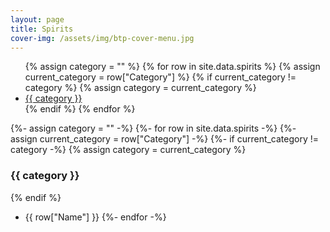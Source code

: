 ```yaml
---
layout: page
title: Spirits
cover-img: /assets/img/btp-cover-menu.jpg
---
```


<ul class="nav justify-content-center sticky-top pt-5 bg-white small">
{% assign category = "" %}
{% for row in site.data.spirits %}
{% assign current_category = row["Category"] %}
{% if current_category != category %}
{% assign category = current_category %}
  <li class="nav-item"><a class="nav-link" href="#{{ category | replace: " ", "-" | downcase }}">{{ category }}</a></li>
{% endif %}
{% endfor %}
</ul>

{%- assign category = "" -%}
{%- for row in site.data.spirits -%}
{%- assign current_category = row["Category"] -%}
{%- if current_category != category -%}
{% assign category = current_category %}

### {{ category }}
{% endif %}
* {{ row["Name"] }}
{%- endfor -%}
